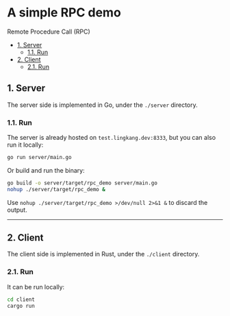 # A simple RPC demo

Remote Procedure Call (RPC)

- [1. Server](#1-server)
  - [1.1. Run](#11-run)
- [2. Client](#2-client)
  - [2.1. Run](#21-run)

## 1. Server

The server side is implemented in Go, under the `./server` directory.

### 1.1. Run

The server is already hosted on `test.lingkang.dev:8333`, but you can also run it locally:

```bash
go run server/main.go
```

Or build and run the binary:

```bash
go build -o server/target/rpc_demo server/main.go
nohup ./server/target/rpc_demo &
```

Use `nohup ./server/target/rpc_demo >/dev/null 2>&1 &` to discard the output.

---

## 2. Client

The client side is implemented in Rust, under the `./client` directory.

### 2.1. Run

It can be run locally:

``` bash
cd client
cargo run
```
